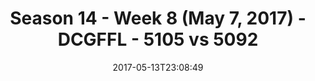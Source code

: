 ---
title: Season 14 - Week 8 (May 7, 2017) - DCGFFL - 5105 vs 5092
teams_score:
- team: 5105
  score: 14
- team: 5092
  score: 25
mvp: Rowe, Jim C
game-ball: Jason, Lane
season: 14
week: 9
date: '2017-05-13T23:08:49'
pageid: season-14-week-9-5105-vs-5092
---